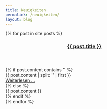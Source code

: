 ```yaml
---
title: Neuigkeiten
permalink: /neuigkeiten/
layout: blog
---
```

<section class='page blog'>
  {% for post in site.posts %}
    <article>
      <header>
        <h1><a class='post-link' href='{{ post.url | prepend: site.baseurl }}'>{{ post.title }}</a></h1>
      </header>
        {% if post.content contains '<!--more-->' %}
          <div class="article-content">
            {{ post.content | split: '<!--more-->' | first }}
          </div>
          <footer>
            <a href='{{ post.url | prepend: site.baseurl }}'>Weiterlesen … </a>
          </footer>
        {% else %}
          <div class="article-content">
            {{ post.content }}
          </div>
        {% endif %}
    </article>
  {% endfor %}
</section>
